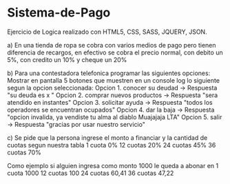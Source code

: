 # Sistema-de-Pago
Ejercicio de Logica realizado con HTML5, CSS, SASS, JQUERY, JSON.

a) En una tienda de ropa se cobra con varios medios de pago pero tienen diferencia de recargos, en efectivo se cobra el precio normal, con debito un 5%, con credito un 10% y cheque un 20%

b) Para una contestadora telefonica programar las siguientes opciones: 
Mostrar en pantalla 5 botones que muestren en un console log lo siguiente segun la opcion seleccionada: 
Opcion 1. conocer su deudad ->	Respuesta "su deuda es x " 
Opcion 2. comprar nuevos productos ->	Respuesta "sera atendido en instantes" 
Opcion 3. solicitar ayuda ->	Respuesta "todos los operadores se encuentran ocupados" 
Opcion 4. dar la baja ->	Respuesta "opcion invalida, ya vendiste tu alma al diablo Muajajaja LTA" 
Opcion 5. salir ->	Respuesta "gracias por usar nuestro servicio"

c) Se pide que la persona ingrese el monto a financiar y la cantidad de cuotas segun nuestra tabla 
1 cuota 0% 
12 cuotas	20% 
24 cuotas	45% 
36 cuotas	70% 

Como ejemplo si alguien ingresa como monto 1000 le queda a abonar en 
1 cuota	1000 
12 cuotas	100 
24 cuotas	60,41 
36 cuotas	47,22 

